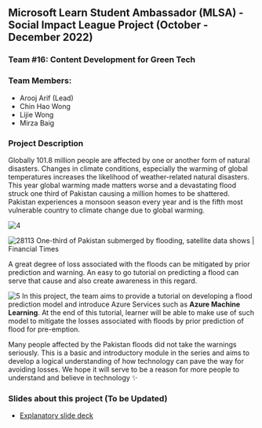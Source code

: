 ## Microsoft Learn Student Ambassador (MLSA) - Social Impact League Project (October - December 2022)
### Team #16: Content Development for Green Tech
### Team Members: 
- Arooj Arif (Lead)
- Chin Hao Wong 
- Lijie Wong
- Mirza Baig

### Project Description
Globally 101.8 million people are affected by one or another form of natural disasters. Changes in climate conditions, especially the warming of global temperatures increases the likelihood of weather-related natural disasters. This year global warming made matters worse and a devastating flood struck one third of Pakistan causing a million homes to be shattered. Pakistan experiences a monsoon season every year and is the fifth most vulnerable country to climate change due to global warming. 

![4](https://user-images.githubusercontent.com/40885002/210086378-2f05858f-56ef-40ac-896a-cd14caf79182.jpg)

![28113](https://user-images.githubusercontent.com/40885002/210089122-8c02dcad-1af8-4cf8-a7ea-317c4f766295.jpeg)
One-third of Pakistan submerged by flooding, satellite data shows | Financial Times


A great degree of loss associated with the floods can be mitigated by prior prediction and warning. An easy to go tutorial on predicting a flood can serve that cause and also create awareness in this regard. 

![5](https://user-images.githubusercontent.com/40885002/210087683-18a53b22-8f3c-4fa7-b96b-f3a85fe4c2fb.png)
In this project, the team aims to provide a tutorial on developing a flood prediction model and introduce Azure Services such as **Azure Machine Learning**. At the end of this tutorial, learner will be able to make use of such model to  mitigate the losses associated with floods by prior prediction of flood for pre-emption.

Many people affected by the Pakistan floods did not take the warnings seriously. This is a basic and introductory module in the series and aims to develop a logical understanding of how technology can pave the way for avoiding losses. We hope it will serve to be a reason for more people to understand and believe in technology :sparkles:

### Slides about this project (To be Updated)

- [Explanatory slide deck](https://github.com/microsoft/workshop-template/blob/main/presentation.pptx?raw=true)
